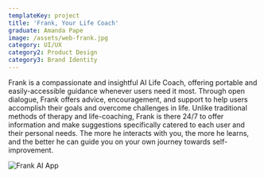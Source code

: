 ```yaml
---
templateKey: project
title: 'Frank, Your Life Coach'
graduate: Amanda Pape
image: /assets/web-frank.jpg
category: UI/UX
category2: Product Design
category3: Brand Identity
---
```

Frank is a compassionate and insightful AI Life Coach, offering portable and easily-accessible guidance whenever users need it most. Through open dialogue, Frank offers advice, encouragement, and support to help users accomplish their goals and overcome challenges in life. Unlike traditional methods of therapy and life-coaching, Frank is there 24/7 to offer information and make suggestions specifically catered to each user and their personal needs. The more he interacts with you, the more he learns, and the better he can guide you on your own journey towards self-improvement.

![Frank AI App](/assets/web-frank1.jpg)
